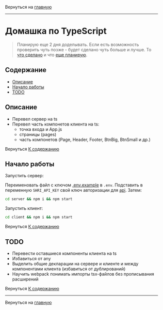 Вернуться на [главную](README.md)

---

# Домашка по TypeScript

> Планирую еще 2 дня доделывать. Если есть возможность проверить чуть позже - будет сделано чуть больше и лучше.
  То [что сделано](#about) и что [еще планирую](#todo).


## Содержание <a name = "content_table"></a>

- [Описание](#about)
- [Начало работы](#getting_started)
- [TODO](#todo)

## Описание <a name = "about"></a>

- Перевел сервер на ts
- Перевел часть компонетов клиента на ts:
    - точка входа и App.js
    - страницы (pages)
    - часть компонетов (Page, Header, Footer, BtnBig, BtnSmall и др.)

Вернуться [К содержанию](#content_table)

## Начало работы <a name = "getting_started"></a>

Запустить сервер:

Переименовать файл с ключом [.env.example](server/.env.example) в `.env`. Подставить в переменную `SHRI_API_KEY` свой ключ авторизации для [api](https://hw.shri.yandex/api/).
Затем:
```bash
cd server && npm i && npm start
```

Запустить клиент:
```bash
cd client && npm i && npm start
```

Вернуться [К содержанию](#content_table)

## TODO <a name = "todo"></a>

- Перевести оставшиеся компоненты клиента на ts
- Избавиться от any
- Выделить общие декларации на сервере и клиенте и между компонентами клиента (избавиться от дублирований)
- Научить webpack понимать импорты tsx-файлов без прописывания расширений


Вернуться [К содержанию](#content_table)

---

Вернуться на [главную](README.md)
